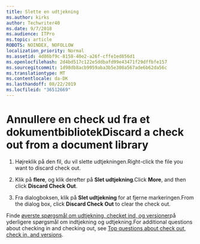 ```yaml
---
title: Slette en udtjekning
ms.author: kirks
author: Techwriter40
ms.date: 9/7/2018
ms.audience: ITPro
ms.topic: article
ROBOTS: NOINDEX, NOFOLLOW
localization_priority: Normal
ms.assetid: 4d86bf9c-8158-40e2-a26f-cffe1ed856d1
ms.openlocfilehash: 2d4bd517c122e5ddbafd99e43471f29dffbfe157
ms.sourcegitcommit: 1d98db8acb9959aba3b5e308a567ade6b62da56c
ms.translationtype: MT
ms.contentlocale: da-DK
ms.lasthandoff: 08/22/2019
ms.locfileid: "36512669"
---
```

# <a name="discard-a-check-out-from-a-document-library"></a><span data-ttu-id="f51f5-102">Annullere en check ud fra et dokumentbibliotek</span><span class="sxs-lookup"><span data-stu-id="f51f5-102">Discard a check out from a document library</span></span>

1. <span data-ttu-id="f51f5-103">Højreklik på den fil, du vil slette udtjekningen.</span><span class="sxs-lookup"><span data-stu-id="f51f5-103">Right-click the file you want to discard check out.</span></span>
    
2. <span data-ttu-id="f51f5-104">Klik på **flere**, og klik derefter på **Slet udtjekning**.</span><span class="sxs-lookup"><span data-stu-id="f51f5-104">Click **More**, and then click **Discard Check Out**.</span></span> 
    
3. <span data-ttu-id="f51f5-105">Fra dialogboksen, klik på **Slet udtjekning** for at fjerne markeringen.</span><span class="sxs-lookup"><span data-stu-id="f51f5-105">From the dialog box, click **Discard Check Out** to clear the check out.</span></span> 
    
<span data-ttu-id="f51f5-106">Finde [øverste spørgsmål om udtjekning, checket ind, og versioner](https://go.microsoft.com/fwlink/?linkid=2018786)på yderligere spørgsmål om indtjekning og udtjekning.</span><span class="sxs-lookup"><span data-stu-id="f51f5-106">For additional questions about checking in and checking out, see [Top questions about check out, check in, and versions](https://go.microsoft.com/fwlink/?linkid=2018786).</span></span>
  

